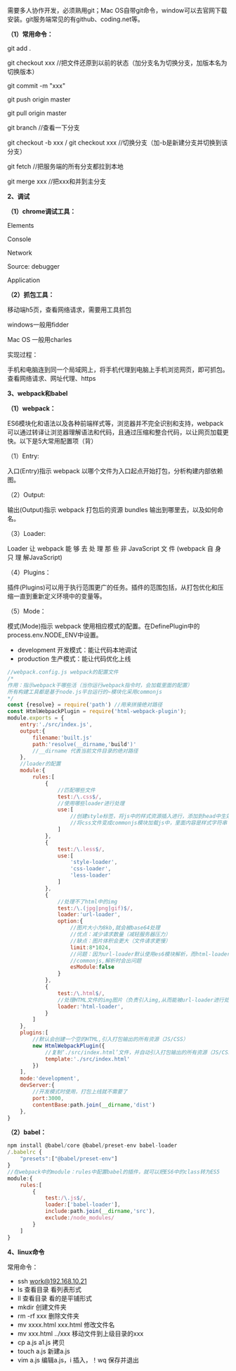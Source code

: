 需要多人协作开发，必须熟用git；Mac OS自带git命令，window可以去官网下载安装。git服务端常见的有github、coding.net等。

**（1）常用命令：**

git add .  

git checkout xxx  //把文件还原到以前的状态（加分支名为切换分支，加版本名为切换版本）

git commit -m "xxx"

git push origin master 

git pull origin master

git branch //查看一下分支

git checkout -b xxx / git checkout xxx //切换分支（加-b是新建分支并切换到该分支）

git fetch //把服务端的所有分支都拉到本地

git merge xxx //把xxx和并到主分支

**2、调试**

**（1）chrome调试工具：**

Elements

Console

Network

Source: debugger

Application

**（2）抓包工具：**

移动端h5页，查看网络请求，需要用工具抓包

windows一般用fidder

Mac OS 一般用charles

实现过程：

手机和电脑连到同一个局域网上，将手机代理到电脑上手机浏览网页，即可抓包。查看网络请求、网址代理、https

**3、webpack和babel**

**（1）webpack：**

ES6模块化和语法以及各种前端样式等，浏览器并不完全识别和支持，webpack可以通过转译让浏览器理解语法和代码，且通过压缩和整合代码，以让网页加载更快。以下是5大常用配置项（背）

（1）Entry:

入口(Entry)指示 webpack 以哪个文件为入口起点开始打包，分析构建内部依赖图。

（2）Output:

输出(Output)指示 webpack 打包后的资源 bundles 输出到哪里去，以及如何命名。

（3）Loader:

Loader 让 webpack 能 够 去 处 理 那 些 非 JavaScript 文 件 (webpack 自 身 只 理 解JavaScript)

（4）Plugins：

插件(Plugins)可以用于执行范围更广的任务。插件的范围包括，从打包优化和压缩一直到重新定义环境中的变量等。

（5）Mode：

模式(Mode)指示 webpack 使用相应模式的配置。在DefinePlugin中的process.env.NODE_ENV中设置。

- development 开发模式：能让代码本地调试
- production 生产模式：能让代码优化上线

```js
//webpack.config.js webpack的配置文件 
/*    
作用：指示webpack干哪些活（当你运行webpack指令时，会加载里面的配置）    
所有构建工具都是基于node.js平台运行的~模块化采用commonjs 
*/ 
const {resolve} = require('path') //用来拼接绝对路径 
const HtmlWebpackPlugin = require('html-webpack-plugin'); 
module.exports = {    
    entry:'./src/index.js',    
    output:{        
        filename:'built.js'        
        path:'resolve(__dirname,'build')'
        //__dirname 代表当前文件目录的绝对路径    
    },    
    //loader的配置    
    module:{        
        rules:[            
            {                
                //匹配哪些文件                
                test:/\.css$/,                
                //使用哪些loader进行处理                
                use:[                    
                    //创建style标签，将js中的样式资源插入进行，添加到head中生效                  					  'style-loader',                    
                    //将css文件变成commonjs模块加载js中，里面内容是样式字符串                    					'css-loader'                
                ]            
            },            
            {                
                test:/\.less$/,                
                use:[                     
                    'style-loader',                     
                    'css-loader',                     
                    'less-loader'                
                ]            
            },            
            {                
                //处理不了html中的img                
                test:/\.(jpg|png|gif)$/,                
                loader:'url-loader',                
                option:{                    
                    //图片大小为8kb,就会被base64处理                    
                    //优点：减少请求数量（减轻服务器压力）                    
                    //缺点：图片体积会更大（文件请求更慢）                    
                    limit:8*1024,                    
                    //问题：因为url-loader默认使用es6模块解析，而html-loader引入图片是                    
                    //commonjs,解析时会出问题                    
                    esModule:false                
                }            
            },            
            {                
                test:/\.html$/,                
                //处理HTML文件的img图片（负责引入img,从而能被url-loader进行处理）                
                loader:'html-loader',            
            }        
        ]    
    },    
    plugins:[        
        //默认会创建一个空的HTML,引入打包输出的所有资源（JS/CSS）        
        new HtmlWebpackPlugin({            
            //复制‘./src/index.html’文件，并自动引入打包输出的所有资源（JS/CSS）            
            template:'./src/index.html'        
        })    
    ],    
    mode:'development',    
    devServer:{ 
        //开发模式时使用，打包上线就不需要了      
        port:3000,      
        contentBase:path.join(__dirname,'dist')      
    }, 
}
```

**（2）babel：**

```js
npm install @babel/core @babel/preset-env babel-loader
/.babelrc {    
    "presets":["@babel/preset-env"] 
} 
//在webpack中的module：rules中配置babel的插件，就可以把ES6中的class转为ES5 
module:{    
    rules:[        
        {             
            test:/\.js$/,            
            loader:['babel-loader'],            
            include:path.join(__dirname,'src'),            
            exclude:/node_modules/        
        }    
    ] 
}
```

**4、linux命令**

常用命令：

- ssh work@192.168.10.21
- ls 查看目录 看列表形式
- ll 查看目录 看的是平铺形式
- mkdir 创建文件夹
- rm -rf xxx  删除文件夹
- mv xxxx.html xxx.html 修改文件名
- mv xxx.html  ../xxx  移动文件到上级目录的xxx
- cp a.js a1.js  拷贝
- touch a.js  新建a.js
- vim a.js  编辑a.js，i 插入，！wq 保存并退出